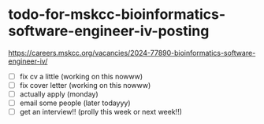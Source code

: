 # todo-for-mskcc-bioinformatics-software-engineer-iv-posting

https://careers.mskcc.org/vacancies/2024-77890-bioinformatics-software-engineer-iv/

- [ ] fix cv a little (working on this nowww)
- [ ] fix cover letter (working on this nowww)
- [ ] actually apply (monday)
- [ ] email some people (later todayyy)
- [ ] get an interview!! (prolly this week or next week!!)
